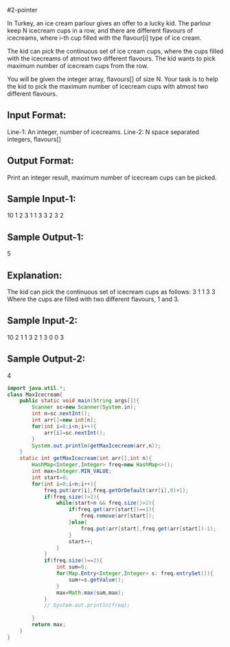 #2-pointer 

In Turkey, an ice cream parlour gives an offer to a lucky kid.
The parlour keep N icecream cups in a row, and there are different flavours 
of icecreams, where i-th cup filled with the flavour[i] type of ice cream.

The kid can pick the continuous set of ice cream cups, where the cups filled
with the icecreams of atmost two different flavours. The kid wants to 
pick maximum number of icecream cups from the row.

You will be given the integer array, flavours[] of size N.
Your task is to help the kid to pick the maximum number of icecream cups 
with atmost two different flavours.


Input Format:
-------------
Line-1: An integer, number of icecreams.
Line-2: N space separated integers, flavours[] 

Output Format:
--------------
Print an integer result, maximum number of icecream cups can be picked.


Sample Input-1:
---------------
10
1 2 3 1 1 3 3 2 3 2

Sample Output-1:
----------------
5

Explanation:
------------
The kid can pick the continuous set of icecream cups as follows: 3 1 1 3 3
Where the cups are filled with two different flavours, 1 and 3.



Sample Input-2:
---------------
10
2 1 1 3 2 1 3 0 0 3

Sample Output-2:
----------------
4

```java
import java.util.*;
class MaxIcecream{
    public static void main(String args[]){
        Scanner sc=new Scanner(System.in);
        int n=sc.nextInt();
        int arr[]=new int[n];
        for(int i=0;i<n;i++){
            arr[i]=sc.nextInt();
        }
        System.out.println(getMaxIcecream(arr,n));
    }
    static int getMaxIcecream(int arr[],int n){
        HashMap<Integer,Integer> freq=new HashMap<>();
        int max=Integer.MIN_VALUE;
        int start=0;
        for(int i=0;i<n;i++){
            freq.put(arr[i],freq.getOrDefault(arr[i],0)+1);
            if(freq.size()>2){
                while(start<n && freq.size()>2){
                    if(freq.get(arr[start])==1){
                        freq.remove(arr[start]);
                    }else{
                        freq.put(arr[start],freq.get(arr[start])-1);
                    }
                    start++;
                }
            }
            if(freq.size()==2){
                int sum=0;
                for(Map.Entry<Integer,Integer> s: freq.entrySet()){
                    sum+=s.getValue();
                }
                max=Math.max(sum,max);
            }
            // System.out.println(freq);
            
        }
        return max;
    }
}
```